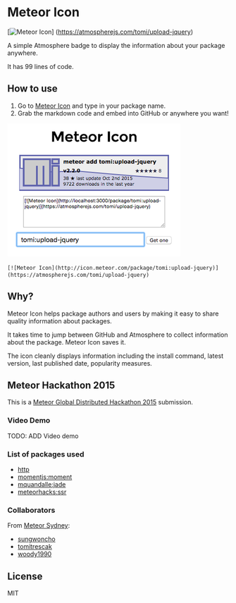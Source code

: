 # Meteor Icon

[![Meteor Icon](http://icon.meteor.com/package/tomi:upload-jquery)]
(https://atmospherejs.com/tomi/upload-jquery)

A simple Atmosphere badge to display the information about your package anywhere.

It has 99 lines of code.

## How to use

1. Go to [Meteor Icon](http://icon.meteor.com/) and type in your package name.
2. Grab the markdown code and embed into GitHub or anywhere you want!

![](https://github.com/sungwoncho/meteor-icon/blob/master/assets/example.png)

```markdwon
[![Meteor Icon](http://icon.meteor.com/package/tomi:upload-jquery)]
(https://atmospherejs.com/tomi/upload-jquery)
```

## Why?

Meteor Icon helps package authors and users by making it easy to share
quality information about packages.

It takes time to jump between GitHub and Atmosphere to collect information about
the package. Meteor Icon saves it.

The icon cleanly displays information including the install command,
latest version, last published date, popularity measures.


## Meteor Hackathon 2015

This is a [Meteor Global Distributed Hackathon 2015](http://meteor-2015.devpost.com/)
submission.

### Video Demo

TODO: ADD Video demo

### List of packages used

* [http](https://atmospherejs.com/meteor/http)
* [momentjs:moment](https://github.com/moment/moment/)
* [mquandalle:jade](https://github.com/mquandalle/meteor-jade)
* [meteorhacks:ssr](https://github.com/meteorhacks/meteor-ssr)

### Collaborators

From [Meteor Sydney](www.meetup.com/Meteor-Sydney/):

* [sungwoncho](https://github.com/sungwoncho/)
* [tomitrescak](https://github.com/tomitrescak)
* [woody1990](https://github.com/woody1990)


## License

MIT
